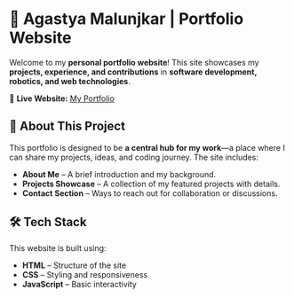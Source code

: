 # 🚀 Agastya Malunjkar | Portfolio Website  

Welcome to my **personal portfolio website**! This site showcases my **projects, experience, and contributions** in **software development, robotics, and web technologies**.  

🔗 **Live Website:** [My Portfolio](https://agm024-portfolio.vercel.app/)  


## 📜 About This Project  

This portfolio is designed to be **a central hub for my work**—a place where I can share my projects, ideas, and coding journey. The site includes:  

- **About Me** – A brief introduction and my background.  
- **Projects Showcase** – A collection of my featured projects with details.  
- **Contact Section** – Ways to reach out for collaboration or discussions.  


## 🛠 Tech Stack  

This website is built using:  

- **HTML** – Structure of the site  
- **CSS** – Styling and responsiveness  
- **JavaScript** – Basic interactivity  
